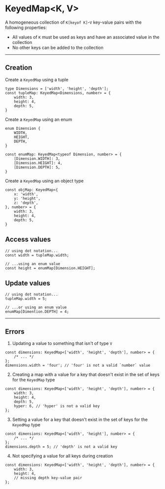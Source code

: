 # KeyedMap\<K, V\>
A homogeneous collection of `K[keyof K]`-`V` key-value pairs with the following properties:
- All values of `K` must be used as keys and have an associated value in the collection
- No other keys can be added to the collection

-----

## Creation
Create a `KeyedMap` using a tuple
```
type Dimensions = ['width', 'height', 'depth'];
const tupleMap: KeyedMap<Dimensions, number> = {
    width: 3,
    height: 4,
    depth: 5,
}
```

Create a `KeyedMap` using an enum
```
enum Dimension {
    WIDTH,
    HEIGHT,
    DEPTH,
}

const enumMap: KeyedMap<typeof Dimension, number> = {
    [Dimension.WIDTH]: 3,
    [Dimension.HEIGHT]: 4,
    [Dimension.DEPTH]: 5,
}
```

Create a `KeyedMap` using an object type
```
const objMap: KeyedMap<{
    x: 'width',
    y: 'height',
    z: 'depth',
}, number> = {
    width: 3,
    height: 4,
    depth: 5,
}
```

## Access values
```
// using dot notation...
const width = tupleMap.width;

// ...using an enum value
const height = enumMap[Dimension.HEIGHT];
```

## Update values
```
// using dot notation...
tupleMap.width = 5;

// ...or using an enum value
enumMap[Dimention.DEPTH] = 4;
```

-----

## Errors
1. Updating a value to something that isn't of type `V`
```
const dimensions: KeyedMap<['width', 'height', 'depth'], number> = {
    /* ... */
};
dimensions.width = 'four'; // 'four' is not a valid `number` value
```

2. Creating a map with a value for a key that doesn't exist in the set of keys for the `KeyedMap` type
```
const dimensions: KeyedMap<['width', 'height', 'depth'], number> = {
    width: 3,
    height: 4,
    depth: 5,
    hyper: 6, // 'hyper' is not a valid key
};
```

3. Setting a value for a key that doesn't exist in the set of keys for the `KeyedMap` type
```
const dimensions: KeyedMap<['width', 'height'], number> = {
    /* ... */
};
dimensions.depth = 5; // 'depth' is not a valid key
```

4. Not specifying a value for all keys during creation
```
const dimensions: KeyedMap<['width', 'height', 'depth'], number> = {
    width: 3,
    height: 4,
    // missing depth key-value pair
};
```
